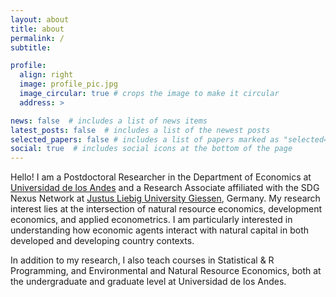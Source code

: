 ```yaml
---
layout: about
title: about
permalink: /
subtitle: 

profile:
  align: right
  image: profile_pic.jpg
  image_circular: true # crops the image to make it circular
  address: >

news: false  # includes a list of news items
latest_posts: false  # includes a list of the newest posts
selected_papers: false # includes a list of papers marked as "selected={true}"
social: true  # includes social icons at the bottom of the page
---
```


Hello! I am a Postdoctoral Researcher in the Department of Economics at [Universidad de los Andes](https://economia.uniandes.edu.co/) and a Research Associate affiliated with the SDG Nexus Network at [Justus Liebig University Giessen](https://www.uni-giessen.de/de/fbz/zentren/zeu/sdgnexus), Germany. My research interest lies at the intersection of natural resource economics, development economics, and applied econometrics. I am particularly interested in understanding how economic agents interact with natural capital in both developed and developing country contexts. 

In addition to my research, I also teach courses in Statistical & R Programming, and Environmental and Natural Resource Economics, both at the undergraduate and graduate level at Universidad de los Andes.
